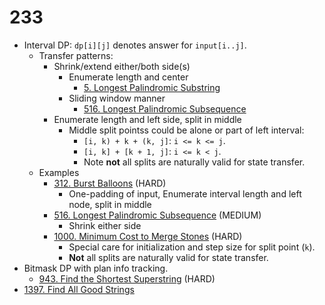 # 233



- Interval DP: `dp[i][j]` denotes answer for `input[i..j]`. 
  - Transfer patterns: 
    - Shrink/extend either/both side(s)
      - Enumerate length and center
        - [5. Longest Palindromic Substring](https://leetcode.com/problems/longest-palindromic-substring/)
      - Sliding window manner
        - [516. Longest Palindromic Subsequence](https://leetcode.com/problems/longest-palindromic-subsequence/)
    - Enumerate length and left side, split in middle
      - Middle split pointss could be alone or part of left interval: 
        - `[i, k) + k + (k, j]`: `i <= k <= j`. 
        - `[i, k] + [k + 1, j]`: `i <= k < j`. 
        - Note **not** all splits are naturally valid for state transfer. 
  - Examples
    - [312. Burst Balloons](https://leetcode.com/problems/burst-balloons/) (HARD)
      - One-padding of input, Enumerate interval length and left node, split in middle
    - [516. Longest Palindromic Subsequence](https://leetcode.com/problems/longest-palindromic-subsequence/) (MEDIUM)
      - Shrink either side
    - [1000. Minimum Cost to Merge Stones](https://leetcode.com/problems/minimum-cost-to-merge-stones/) (HARD)
      - Special care for initialization and step size for split point (`k`). 
      - **Not** all splits are naturally valid for state transfer. 
- Bitmask DP with plan info tracking.
  - [943. Find the Shortest Superstring](https://leetcode.com/problems/find-the-shortest-superstring/) (HARD) 
- [1397. Find All Good Strings](https://leetcode.com/problems/find-all-good-strings/)






